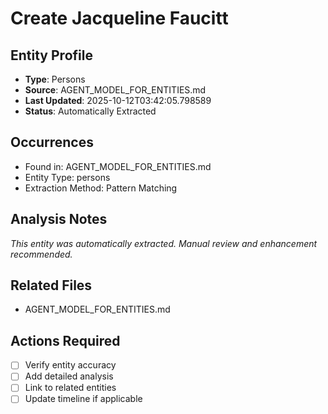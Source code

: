 # Create Jacqueline Faucitt

## Entity Profile
- **Type**: Persons
- **Source**: AGENT_MODEL_FOR_ENTITIES.md
- **Last Updated**: 2025-10-12T03:42:05.798589
- **Status**: Automatically Extracted

## Occurrences
- Found in: AGENT_MODEL_FOR_ENTITIES.md
- Entity Type: persons
- Extraction Method: Pattern Matching

## Analysis Notes
*This entity was automatically extracted. Manual review and enhancement recommended.*

## Related Files
- AGENT_MODEL_FOR_ENTITIES.md

## Actions Required
- [ ] Verify entity accuracy
- [ ] Add detailed analysis
- [ ] Link to related entities
- [ ] Update timeline if applicable
